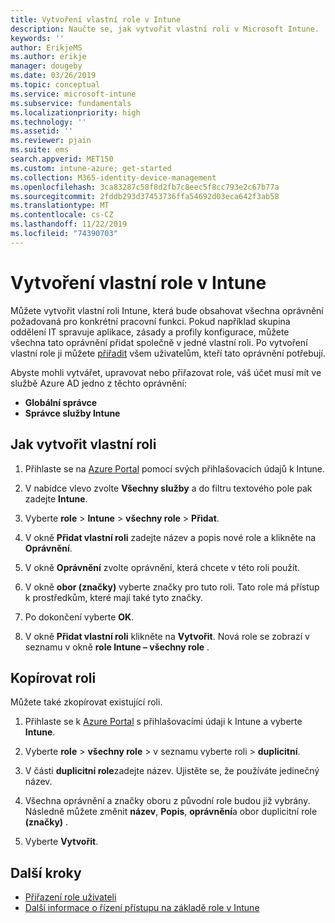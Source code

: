 ```yaml
---
title: Vytvoření vlastní role v Intune
description: Naučte se, jak vytvořit vlastní roli v Microsoft Intune.
keywords: ''
author: ErikjeMS
ms.author: erikje
manager: dougeby
ms.date: 03/26/2019
ms.topic: conceptual
ms.service: microsoft-intune
ms.subservice: fundamentals
ms.localizationpriority: high
ms.technology: ''
ms.assetid: ''
ms.reviewer: pjain
ms.suite: ems
search.appverid: MET150
ms.custom: intune-azure; get-started
ms.collection: M365-identity-device-management
ms.openlocfilehash: 3ca83287c58f8d2fb7c8eec5f8cc793e2c67b77a
ms.sourcegitcommit: 2fddb293d37453736ffa54692d03eca642f3ab58
ms.translationtype: MT
ms.contentlocale: cs-CZ
ms.lasthandoff: 11/22/2019
ms.locfileid: "74390703"
---
```

# <a name="create-a-custom-role-in-intune"></a>Vytvoření vlastní role v Intune

Můžete vytvořit vlastní roli Intune, která bude obsahovat všechna oprávnění požadovaná pro konkrétní pracovní funkci. Pokud například skupina oddělení IT spravuje aplikace, zásady a profily konfigurace, můžete všechna tato oprávnění přidat společně v jedné vlastní roli. Po vytvoření vlastní role ji můžete [přiřadit](assign-role.md) všem uživatelům, kteří tato oprávnění potřebují.

Abyste mohli vytvářet, upravovat nebo přiřazovat role, váš účet musí mít ve službě Azure AD jedno z těchto oprávnění:
- **Globální správce**
- **Správce služby Intune**

## <a name="to-create-a-custom-role"></a>Jak vytvořit vlastní roli

1. Přihlaste se na [Azure Portal](https://portal.azure.com) pomocí svých přihlašovacích údajů k Intune.

2. V nabídce vlevo zvolte **Všechny služby** a do filtru textového pole pak zadejte **Intune**.

3. Vyberte **role** > **Intune** > **všechny role** > **Přidat**.

4. V okně **Přidat vlastní roli** zadejte název a popis nové role a klikněte na **Oprávnění**.

5. V okně **Oprávnění** zvolte oprávnění, která chcete v této roli použít.

6. V okně **obor (značky)** vyberte značky pro tuto roli. Tato role má přístup k prostředkům, které mají také tyto značky.

7. Po dokončení vyberte **OK**.

8. V okně **Přidat vlastní roli** klikněte na **Vytvořit**. Nová role se zobrazí v seznamu v okně **role Intune – všechny role** .


## <a name="copy-a-role"></a>Kopírovat roli

Můžete také zkopírovat existující roli.

1. Přihlaste se k [Azure Portal](https://portal.azure.com) s přihlašovacími údaji k Intune a vyberte **Intune**.

2. Vyberte **role** > **všechny role** > v seznamu vyberte roli > **duplicitní**.

3. V části **duplicitní role**zadejte název. Ujistěte se, že používáte jedinečný název.

4. Všechna oprávnění a značky oboru z původní role budou již vybrány. Následně můžete změnit **název**, **Popis**, **oprávnění**a obor duplicitní role **(značky)** .

5. Vyberte **Vytvořit**. 

## <a name="next-steps"></a>Další kroky
- [Přiřazení role uživateli](assign-role.md)
- [Další informace o řízení přístupu na základě role v Intune](role-based-access-control.md)
